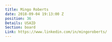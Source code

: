 ```yaml
---
title: Mingo Roberts
date: 2018-09-04 19:13:00 Z
position: 36
Details: USAID
Section: board
Link: https://www.linkedin.com/in/mingoroberts/
---
```


